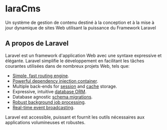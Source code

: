# laraCms
Un système de gestion de contenu destiné à la conception et à la mise à jour dynamique de sites Web utilisant la puissance du Framework Laravel


## A propos de Laravel

Laravel est un framework d'application Web avec une syntaxe expressive et élégante. Laravel simplifie le développement en facilitant les tâches courantes utilisées dans de nombreux projets Web, tels que:

- [Simple, fast routing engine](https://laravel.com/docs/routing).
- [Powerful dependency injection container](https://laravel.com/docs/container).
- Multiple back-ends for [session](https://laravel.com/docs/session) and [cache](https://laravel.com/docs/cache) storage.
- Expressive, intuitive [database ORM](https://laravel.com/docs/eloquent).
- Database agnostic [schema migrations](https://laravel.com/docs/migrations).
- [Robust background job processing](https://laravel.com/docs/queues).
- [Real-time event broadcasting](https://laravel.com/docs/broadcasting).

Laravel est accessible, puissant et fournit les outils nécessaires aux applications volumineuses et robustes.